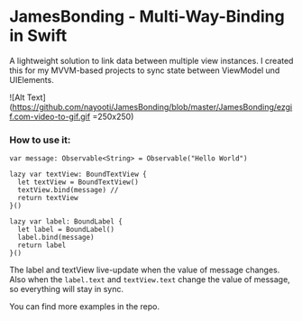 # JamesBonding - Multi-Way-Binding in Swift

A lightweight solution to link data between multiple view instances. 
I created this for my MVVM-based projects to sync state between ViewModel und UIElements.

![Alt Text](https://github.com/nayooti/JamesBonding/blob/master/JamesBonding/ezgif.com-video-to-gif.gif =250x250)

### How to use it:
```
var message: Observable<String> = Observable("Hello World")

lazy var textView: BoundTextView {
  let textView = BoundTextView()
  textView.bind(message) // 
  return textView
}()

lazy var label: BoundLabel {
  let label = BoundLabel()
  label.bind(message)  
  return label
}()
```

The label and textView live-update when the value of message changes. 
Also when the `label.text` and `textView.text` change the value of message, so everything will stay in sync.


You can find more examples in the repo.



